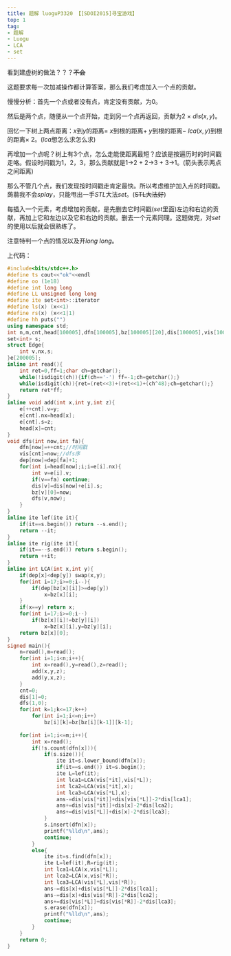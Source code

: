 ```yaml
---
title: 题解 luoguP3320 【[SDOI2015]寻宝游戏】
top: 1
tag: 
- 题解
- Luogu
- LCA
- set
---
```

看到建虚树的做法？？？~~不会~~

这题要求每一次加减操作都计算答案，那么我们考虑加入一个点的贡献。

慢慢分析：首先一个点或者没有点，肯定没有贡献，为0。

然后是两个点，随便从一个点开始，走到另一个点再返回，贡献为2 $\times$ $dis(x,y)$。

回忆一下树上两点距离：$x$到$y$的距离$=$ $x$到根的距离$+$ $y$到根的距离$-$ $lca(x,y)$到根的距离$\times$ 2。($lca$想怎么求怎么求)

再增加一个点呢？树上有3个点，怎么走能使距离最短？应该是按遍历时的时间戳走咯。假设时间戳为1，2，3，那么贡献就是1->2 $+$ 2->3 $+$ 3->1。(箭头表示两点之间距离)

那么不管几个点，我们发现按时间戳走肯定最快。所以考虑维护加入点的时间戳。蒟蒻我不会$splay$，只能甩出一手$STL$大法$set$。(~~STL大法好~~)

每插入一个元素，考虑增加的贡献，是先删去它时间戳($set$里面)左边和右边的贡献，再加上它和左边以及它和右边的贡献。删去一个元素同理。这题做完，对$set$的使用以后就会很熟练了。

注意特判一个点的情况以及开$long\ long$。

上代码：
```cpp
#include<bits/stdc++.h>
#define ts cout<<"ok"<<endl
#define oo (1e18)
#define int long long
#define LL unsigned long long
#define ite set<int>::iterator
#define ls(x) (x<<1)
#define rs(x) (x<<1|1)
#define hh puts("")
using namespace std;
int n,m,cnt,head[100005],dfn[100005],bz[100005][20],dis[100005],vis[100005],dep[100005],ans;
set<int> s;
struct Edge{
    int v,nx,s;
}e[200005];
inline int read(){
    int ret=0,ff=1;char ch=getchar();
    while(!isdigit(ch)){if(ch=='-') ff=-1;ch=getchar();}
    while(isdigit(ch)){ret=(ret<<3)+(ret<<1)+(ch^48);ch=getchar();}
    return ret*ff;
}
inline void add(int x,int y,int z){
    e[++cnt].v=y;
    e[cnt].nx=head[x];
    e[cnt].s=z;
    head[x]=cnt;
}
void dfs(int now,int fa){
    dfn[now]=++cnt;//时间戳 
    vis[cnt]=now;//dfs序 
    dep[now]=dep[fa]+1;
    for(int i=head[now];i;i=e[i].nx){
        int v=e[i].v;
        if(v==fa) continue;
        dis[v]=dis[now]+e[i].s;
        bz[v][0]=now;
        dfs(v,now);
    }
}
inline ite lef(ite it){
    if(it==s.begin()) return --s.end();
    return --it;
}
inline ite rig(ite it){
    if(it==--s.end()) return s.begin();
    return ++it;
}
inline int LCA(int x,int y){
    if(dep[x]<dep[y]) swap(x,y);
    for(int i=17;i>=0;i--){
        if(dep[bz[x][i]]>=dep[y])
            x=bz[x][i];
    }
    if(x==y) return x;
    for(int i=17;i>=0;i--)
        if(bz[x][i]!=bz[y][i])
            x=bz[x][i],y=bz[y][i];
    return bz[x][0];
}
signed main(){
    n=read(),m=read();
    for(int i=1;i<n;i++){
        int x=read(),y=read(),z=read();
        add(x,y,z);
        add(y,x,z);
    }
    cnt=0;
    dis[1]=0;
    dfs(1,0);
    for(int k=1;k<=17;k++)
        for(int i=1;i<=n;i++)
            bz[i][k]=bz[bz[i][k-1]][k-1];
    
    for(int i=1;i<=m;i++){
        int x=read();
        if(!s.count(dfn[x])){
            if(s.size()){
                ite it=s.lower_bound(dfn[x]);
                if(it==s.end()) it=s.begin();
                ite L=lef(it);
                int lca1=LCA(vis[*it],vis[*L]);
                int lca2=LCA(vis[*it],x);
                int lca3=LCA(vis[*L],x);
                ans-=dis[vis[*it]]+dis[vis[*L]]-2*dis[lca1];
                ans+=dis[vis[*it]]+dis[x]-2*dis[lca2];
                ans+=dis[vis[*L]]+dis[x]-2*dis[lca3];
            }
            s.insert(dfn[x]);
            printf("%lld\n",ans);
            continue;
        }
        else{
            ite it=s.find(dfn[x]);
            ite L=lef(it),R=rig(it);
            int lca1=LCA(x,vis[*L]);
            int lca2=LCA(x,vis[*R]);
            int lca3=LCA(vis[*L],vis[*R]);
            ans-=dis[x]+dis[vis[*L]]-2*dis[lca1];
            ans-=dis[x]+dis[vis[*R]]-2*dis[lca2];
            ans+=dis[vis[*L]]+dis[vis[*R]]-2*dis[lca3];
            s.erase(dfn[x]);
            printf("%lld\n",ans);
            continue;
        }
    }
    return 0;
}
```
